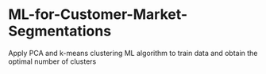 # ML-for-Customer-Market-Segmentations
Apply PCA and k-means clustering ML algorithm to train data and obtain the optimal number of clusters
